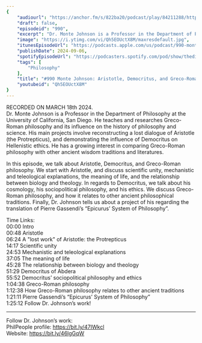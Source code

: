 ```yaml
---
{
	"audiourl": "https://anchor.fm/s/822ba20/podcast/play/84211288/https%3A%2F%2Fd3ctxlq1ktw2nl.cloudfront.net%2Fstaging%2F2024-2-18%2F315a9b8f-956f-210f-3b2f-9c42e401eef3.m4a",
	"draft": false,
	"episodeid": "990",
	"excerpt": "Dr. Monte Johnson is a Professor in the Department of Philosophy at the University of California, San Diego. He teaches and researches Greco-Roman philosophy and its influence on the history of philosophy and science. His main projects involve reconstructing a lost dialogue of Aristotle (the Protrepticus), and demonstrating the influence of Democritus on Hellenistic ethics. He has a growing interest in comparing Greco-Roman philosophy with other ancient wisdom traditions and literatures.",
	"image": "https://i.ytimg.com/vi/Qh5EOUctX8M/maxresdefault.jpg",
	"itunesEpisodeUrl": "https://podcasts.apple.com/us/podcast/990-monte-johnson-aristotle-democritus-and-greco/id1451347236?i=1000668647131&uo=4",
	"publishDate": 2024-09-06,
	"spotifyEpisodeUrl": "https://podcasters.spotify.com/pod/show/thedissenter/episodes/990-Monte-Johnson-Aristotle--Democritus--and-Greco-Roman-Philosophy-e2h8e4o",
	"tags": [
		"Philosophy"
	],
	"title": "#990 Monte Johnson: Aristotle, Democritus, and Greco-Roman Philosophy",
	"youtubeid": "Qh5EOUctX8M"
}
---
```

RECORDED ON MARCH 18th 2024.  
Dr. Monte Johnson is a Professor in the Department of Philosophy at the University of California, San Diego. He teaches and researches Greco-Roman philosophy and its influence on the history of philosophy and science. His main projects involve reconstructing a lost dialogue of Aristotle (the Protrepticus), and demonstrating the influence of Democritus on Hellenistic ethics. He has a growing interest in comparing Greco-Roman philosophy with other ancient wisdom traditions and literatures.

In this episode, we talk about Aristotle, Democritus, and Greco-Roman philosophy. We start with Aristotle, and discuss scientific unity, mechanistic and teleological explanations, the meaning of life, and the relationship between biology and theology. In regards to Democritus, we talk about his cosmology, his sociopolitical philosophy, and his ethics. We discuss Greco-Roman philosophy, and how it relates to other ancient philosophical traditions. Finally, Dr. Johnson tells us about a project of his regarding the translation of Pierre Gassendi’s “Epicurus’ System of Philosophy”.

Time Links:  
<time>00:00</time> Intro  
<time>00:48</time> Aristotle  
<time>06:24</time> A "lost work" of Aristotle: the Protrepticus  
<time>14:17</time> Scientific unity  
<time>24:53</time> Mechanistic and teleological explanations  
<time>37:05</time> The meaning of life  
<time>45:28</time> The relationship between biology and theology  
<time>51:29</time> Democritus of Abdera  
<time>55:52</time> Democritus’ sociopolitical philosophy and ethics  
<time>1:04:38</time> Greco-Roman philosophy  
<time>1:12:38</time> How Greco-Roman philosophy relates to other ancient traditions  
<time>1:21:11</time> Pierre Gassendi’s “Epicurus’ System of Philosophy”  
<time>1:25:12</time> Follow Dr. Johnson’s work!

---

Follow Dr. Johnson’s work:  
PhilPeople profile: https://bit.ly/47IWkcl  
Website: https://bit.ly/46lgGqW
